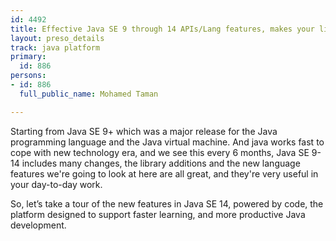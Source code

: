 ```yaml
---
id: 4492
title: Effective Java SE 9 through 14 APIs/Lang features, makes your life easier.
layout: preso_details
track: java platform
primary:
  id: 886
persons:
- id: 886
  full_public_name: Mohamed Taman

---
```

Starting from Java SE 9+ which was a major release for the Java programming language and the Java virtual machine. And java works fast to cope with new technology era, and we see this every 6 months, Java SE 9-14 includes many changes, the library additions and the new language features we're going to look at here are all great, and they're very useful in your day-to-day work.

So, let’s take a tour of the new features in Java SE 14, powered by code, the platform designed to support faster learning, and more productive Java development.